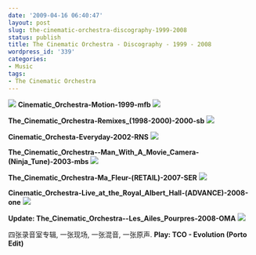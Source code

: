 ```yaml
---
date: '2009-04-16 06:40:47'
layout: post
slug: the-cinematic-orchestra-discography-1999-2008
status: publish
title: The Cinematic Orchestra - Discography - 1999 - 2008
wordpress_id: '339'
categories:
- Music
tags:
- The Cinematic Orchestra
---
```


![](http://sydneyfestival.org.au/file_store/client/Sydney_Festival/Sydney_Festival_2009/images/banner_event_THE_CINEMATIC_ORCHESTRA.jpg)
**Cinematic_Orchestra-Motion-1999-mfb**
[![](http://www.ninjatune.net/packshots/big/ZEN45.jpg)](http://www.ninjatune.net/ninja/release.php?id=150)

**The_Cinematic_Orchestra-Remixes_(1998-2000)-2000-sb**
[![](http://www.ninjatune.net/packshots/big/ZEN50.jpg)](http://www.ninjatune.net/ninja/release.php?id=155)

**Cinematic_Orchesta-Everyday-2002-RNS**
[![](http://www.ninjatune.net/packshots/big/ZEN59.jpg)](http://www.ninjatune.net/ninja/release.php?id=589)

**The_Cinematic_Orchestra--Man_With_A_Movie_Camera-(Ninja_Tune)-2003-mbs**
[![](http://www.ninjatune.net/packshots/big/ZEN78.jpg)](http://www.ninjatune.net/ninja/release.php?id=693)

**The_Cinematic_Orchestra-Ma_Fleur-(RETAIL)-2007-SER**
[![](http://www.ninjatune.net/packshots/big/ZEN122.jpg)](http://www.ninjatune.net/ninja/release.php?id=1240)

**Cinematic_Orchestra-Live_at_the_Royal_Albert_Hall-(ADVANCE)-2008-one**
[![](http://www.ninjatune.net/packshots/big/ZEN141.jpg)](http://www.ninjatune.net/ninja/release.php?id=1364)

**Update: The_Cinematic_Orchestra--Les_Ailes_Pourpres-2008-OMA**
[![](http://ecx.images-amazon.com/images/I/51OZmt4-08L._SS500_.jpg)](http://www.discogs.com/Cinematic-Orchestra-London-Metropolitan-Orchestra-Les-Ailes-Pourpres-Le-Myst%C3%A8re-Des-Flamants/release/1692862)

四张录音室专辑, 一张现场, 一张混音, 一张原声. 
**Play: TCO - Evolution (Porto Edit)**

